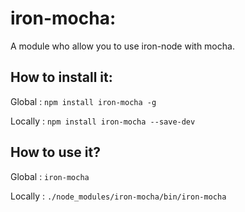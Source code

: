 # iron-mocha:

A module who allow you to use iron-node with mocha.

## How to install it:

Global :
`npm install iron-mocha -g`

Locally :
`npm install iron-mocha --save-dev`

## How to use it?

Global :
`iron-mocha`

Locally :
`./node_modules/iron-mocha/bin/iron-mocha`
